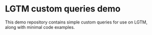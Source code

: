# LGTM custom queries demo

This demo repository contains simple custom queries for use on LGTM, along with minimal code examples.